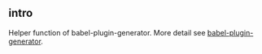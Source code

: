 ## intro

Helper function of babel-plugin-generator. More detail see [babel-plugin-generator](https://github.com/konicyQWQ/babel-plugin-generator).